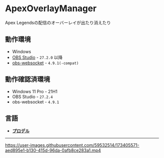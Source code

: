 # ApexOverlayManager
Apex Legendsの配信のオーバーレイが出たり消えたり

## 動作環境
- Windows
- [OBS Studio](https://obsproject.com/ja) - `27.2.0` 以降
- [obs-websocket](https://github.com/obsproject/obs-websocket) - `4.9.1(-compat)`

## 動作確認済環境
- Windows 11 Pro - 21H1
- OBS Studio - `27.2.4`
- obs-websocket - `4.9.1`

## 言語
- [**プロデル**](https://rdr.utopiat.net/)

---

https://user-images.githubusercontent.com/59532514/173405571-aed895e1-b130-415d-96da-0afb8ce283a1.mp4
